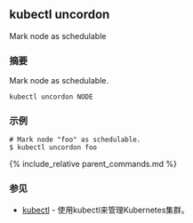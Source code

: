 ---
---
## kubectl uncordon

Mark node as schedulable

### 摘要


Mark node as schedulable.


```
kubectl uncordon NODE
```

### 示例

```
# Mark node "foo" as schedulable.
$ kubectl uncordon foo

```

{% include_relative parent_commands.md %}

### 参见

* [kubectl](/docs/user-guide/kubectl/kubectl/)	 - 使用kubectl来管理Kubernetes集群。


